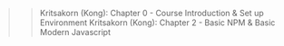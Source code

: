 >> Kritsakorn (Kong): Chapter 0 - Course Introduction & Set up Environment
>> Kritsakorn (Kong): Chapter 2 - Basic NPM & Basic Modern Javascript
